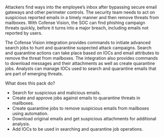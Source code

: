Attackers find ways into the employee’s inbox after bypassing secure email gateways and other perimeter controls. The
security team needs to act on suspicious reported emails in a timely manner and then remove threats from mailboxes. With
Cofense Vision, the SOC can find phishing campaign threats quickly, before it turns into a major breach, including
emails not reported by users.

The Cofense Vision integration provides commands to initiate advanced search jobs to hunt and quarantine suspected
attack campaigns. Search and quarantine actions can take place based on IOCs and email attributes to remove the threat
from mailboxes. The integration also provides commands to download messages and their attachments as well as create
quarantine jobs. Analysts can manage IOCs used to search and quarantine emails that are part of emerging threats.

What does this pack do?

- Search for suspicious and malicious emails.
- Create and approve jobs against emails to quarantine threats in mailboxes.
- Create quarantine jobs to remove suspicious emails from mailboxes using automation.
- Download original emails and get suspicious attachments for additional analysis.
- Add IOCs to be used in searching and quarantine job operations.
